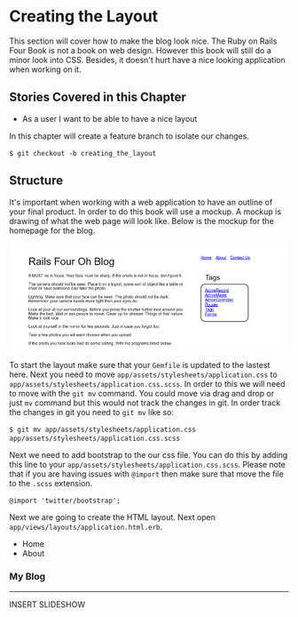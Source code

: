 # Creating the Layout

This section will cover how to make the blog look nice. The Ruby on Rails Four Book is not a book on web design. However this book will still do a minor look into CSS. Besides, it doesn't hurt have a nice looking application when working on it. 

## Stories Covered in this Chapter

* As a user I want to be able to have a nice layout

In this chapter will create a feature branch to isolate our changes.

	$ git checkout -b creating_the_layout

## Structure
It's important when working with a web application to have an outline of your final product. In order to do this book will use a mockup. A mockup is drawing of what the web page will look like. Below is the mockup for the homepage for the blog.


![](images/chapter_4/homepage.png)


To start the layout make sure that your `Gemfile` is updated to the lastest here. Next you need to move `app/assets/stylesheets/application.css` to `app/assets/stylesheets/application.css.scss`. In order to this we will need to move with the `git mv` command. You could move via drag and drop or just `mv` command but this would not track the changes in git. In order track the changes in git you need to `git mv` like so:


	$ git mv app/assets/stylesheets/application.css app/assets/stylesheets/application.css.scss

Next we need to add bootstrap to the our css file. You can do this by adding this line to your `app/assets/stylesheets/application.css.scss`. Please note that if you are having issues with `@import` then make sure that move the file to the `.scss` extension. 

	@import 'twitter/bootstrap';

Next we are going to create the HTML layout. Next open `app/views/layouts/application.html.erb`.
	<html>
		<head>
			<title><%= page_title %></title>
		</head>
		<body>
			<div class="container-narrow">
				<div class="masthead">
					<ul class="nav nav-pills pull-right">
						<li>Home</li>
						<li>About</li>
					</ul>
					<h3 class="muted">My Blog</h3>
				</div>
				<hr>
				<div class="jumbotron">
					INSERT SLIDESHOW
				</div>
			</div>
		</body>
	</html>



  


  